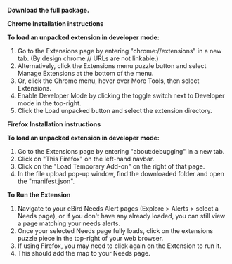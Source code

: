 **Download the full package.**

**Chrome Installation instructions**

**To load an unpacked extension in developer mode:**
  
  1. Go to the Extensions page by entering "chrome://extensions" in a new tab. (By design chrome:// URLs are not linkable.)
  2. Alternatively, click the Extensions menu puzzle button and select Manage Extensions at the bottom of the menu.
  3. Or, click the Chrome menu, hover over More Tools, then select Extensions.
  4. Enable Developer Mode by clicking the toggle switch next to Developer mode in the top-right.
  5. Click the Load unpacked button and select the extension directory.

**Firefox Installation instructions**

**To load an unpacked extension in developer mode:**
  1. Go to the Extensions page by entering "about:debugging" in a new tab.
  2. Click on "This Firefox" on the left-hand navbar.
  3. Click on the "Load Temporary Add-on" on the right of that page.
  4. In the file upload pop-up window, find the downloaded folder and open the "manifest.json".

**To Run the Extension**
  1. Navigate to your eBird Needs Alert pages (Explore > Alerts > select a Needs page), or if you don't have any already loaded, you can still view a page matching your needs alerts.
  2. Once your selected Needs page fully loads, click on the extensions puzzle piece in the top-right of your web browser.
  3. If using Firefox, you may need to click again on the Extension to run it.
  4. This should add the map to your Needs page.
